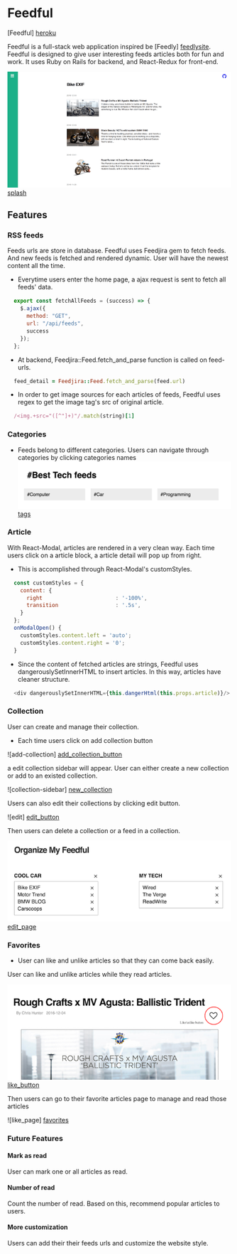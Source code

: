 
# Feedful

[Feedful] [heroku]


Feedful is a full-stack web application inspired be [Feedly] [feedlysite]. Feedful is designed to give user interesting feeds articles both for fun and work.
It uses Ruby on Rails for backend, and React-Redux for front-end.

![splash] [splash]

## Features

### RSS feeds
Feeds urls are store in database. Feedful uses Feedjira gem to fetch feeds. And new feeds is fetched and rendered dynamic. User will have the newest content all the time.

* Everytime users enter the home page, a ajax request is sent to fetch all feeds' data.
```javascript
  export const fetchAllFeeds = (success) => {
    $.ajax({
      method: "GET",
      url: "/api/feeds",
      success
    });
  };
```

* At backend, Feedjira::Feed.fetch_and_parse function is called on feed-urls.
```ruby
  feed_detail = Feedjira::Feed.fetch_and_parse(feed.url)
```

* In order to get image sources for each articles of feeds, Feedful uses regex to get the image tag's src of original article.
```ruby
  /<img.+src="([^"]+)"/.match(string)[1]
```
### Categories
* Feeds belong to different categories. Users can navigate through categories by clicking categories names
![tags] [tags]

### Article
With React-Modal, articles are rendered in a very clean way. Each time users click on a article block, a article detail will pop up from right.

* This is accomplished through React-Modal's customStyles.
```javascript
  const customStyles = {
    content: {
      right                       : '-100%',
      transition                  : '.5s',
    }
  };
  onModalOpen() {
    customStyles.content.left = 'auto';
    customStyles.content.right = '0';
  }
```

* Since the content of fetched articles are strings, Feedful uses dangerouslySetInnerHTML to insert articles. In this way, articles have cleaner structure.
```javascript
  <div dangerouslySetInnerHTML={this.dangerHtml(this.props.article)}/>
```


### Collection
User can create and manage their collection.

* Each time users click on add collection button

![add-collection] [add_collection_button]

a edit collection sidebar will appear. User can either create a new collection or add to an existed collection.

![collection-sidebar] [new_collection]

Users can also edit their collections by clicking edit button.

![edit] [edit_button]

Then users can delete a collection or a feed in a collection.

![edit_page] [edit_page]




### Favorites
* User can like and unlike articles so that they can come back easily.

User can like and unlike articles while they read articles.

![like_button] [like_button]

Then users can go to their favorite articles page to manage and read those articles

![like_page] [favorites]


### Future Features

#### Mark as read
User can mark one or all articles as read.

#### Number of read
Count the number of read. Based on this, recommend popular articles to users.

#### More customization
Users can add their their feeds urls and customize the website style.






[heroku]: http://www.feedful.co/
[feedlysite]: https://feedly.com/i/welcome
[add_collection_button]: ./docs/wireframes/screen_shot/add_collection_button.png
[new_collection]: ./docs/wireframes/screen_shot/new_collection.png
[edit_button]: ./docs/wireframes/screen_shot/edit_button.png
[edit_page]: ./docs/wireframes/screen_shot/edit_page.png
[like_button]: ./docs/wireframes/screen_shot/like_button.png
[favorites]: ./docs/wireframes/screen_shot/favorites.png
[splash]: ./docs/wireframes/screen_shot/splash.gif
[tags]: ./docs/wireframes/screen_shot/tags.png

